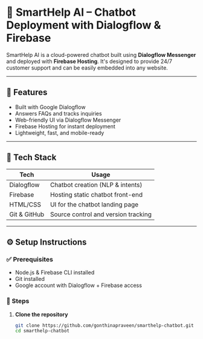 # 🤖 SmartHelp AI – Chatbot Deployment with Dialogflow & Firebase

SmartHelp AI is a cloud-powered chatbot built using **Dialogflow Messenger** and deployed with **Firebase Hosting**. It's designed to provide 24/7 customer support and can be easily embedded into any website.

---

## 🚀 Features

- Built with Google Dialogflow
- Answers FAQs and tracks inquiries
- Web-friendly UI via Dialogflow Messenger
- Firebase Hosting for instant deployment
- Lightweight, fast, and mobile-ready

---

## 🧰 Tech Stack

| Tech         | Usage                                |
|--------------|--------------------------------------|
| Dialogflow    | Chatbot creation (NLP & intents)    |
| Firebase      | Hosting static chatbot front-end    |
| HTML/CSS      | UI for the chatbot landing page     |
| Git & GitHub  | Source control and version tracking |

---

## ⚙️ Setup Instructions

### ✅ Prerequisites

- Node.js & Firebase CLI installed
- Git installed
- Google account with Dialogflow + Firebase access

### 🔧 Steps

1. **Clone the repository**
   ```bash
   git clone https://github.com/gonthinapraveen/smarthelp-chatbot.git
   cd smarthelp-chatbot

